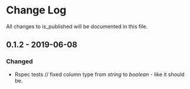 # Change Log
All changes to is_published will be documented in this file.


## 0.1.2 - 2019-06-08
### Changed
- Rspec tests // fixed column type from *string* to *boolean* - like it should be.